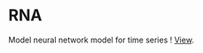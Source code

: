# RNA
Model neural network model for time series ! [View](https://nbviewer.org/github/bonmath1022/RNA/blob/main/RNA_LSTM.ipynb).
